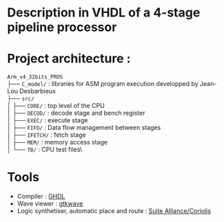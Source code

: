 # Description in VHDL of a 4-stage pipeline processor 

# Project architecture :

``Arm_v4_32bits_PROS ``\
├── ``C_model/`` : libraries for ASM program execution developped by Jean-Lou Desbarbieux\
├── ``src/``\
│   ├── ``CORE/`` : top level of the CPU\
│   ├── ``DECOD/`` : decode stage and bench register\
│   ├── ``EXEC/`` : execute stage\
│   ├── ``FIFO/`` : Data flow management between stages\
│   ├── ``IFETCH/`` : fetch stage\
│   ├── ``MEM/`` : memory access stage\
│   └── ``TB/`` : CPU test files\

# Tools
- Compiler : [GHDL](https://github.com/ghdl/ghdl)
- Wave viewer : [gtkwave](http://gtkwave.sourceforge.net/)
- Logic synthetiser, automatic place and route : [Suite Alliance/Coriolis](http://coriolis.lip6.fr/) 

